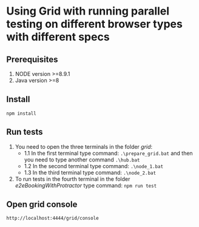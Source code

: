 # Using Grid with running parallel testing on different browser types with different specs

## Prerequisites
1. NODE version >=8.9.1
2. Java version >=8

## Install
```
npm install
```

## Run tests
1. You need to open the three terminals in the folder *grid*:
   - 1.1 In the first terminal type command: ```.\prepare_grid.bat``` and then you need to type another command ```.\hub.bat```
   - 1.2 In the second terminal type command:  ```.\node_1.bat```
   - 1.3 In the third terminal type command:  ```.\node_2.bat```
2. To run tests in the fourth terminal in the folder *e2eBookingWithProtractor* type command: ```npm run test```

## Open grid console
```
http://localhost:4444/grid/console
```